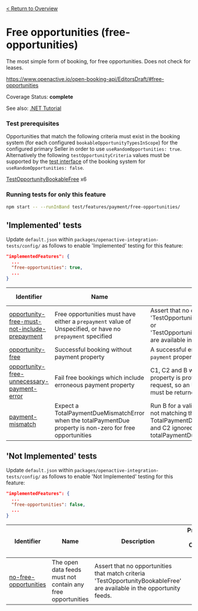 [< Return to Overview](../../README.md)
# Free opportunities (free-opportunities)

The most simple form of booking, for free opportunities. Does not check for leases.


https://www.openactive.io/open-booking-api/EditorsDraft/#free-opportunities

Coverage Status: **complete**

See also: [.NET Tutorial](https://tutorials.openactive.io/open-booking-sdk/quick-start-guide/storebookingengine/day-5-b-and-delete-order)
### Test prerequisites
Opportunities that match the following criteria must exist in the booking system (for each configured `bookableOpportunityTypesInScope`) for the configured primary Seller in order to use `useRandomOpportunities: true`. Alternatively the following `testOpportunityCriteria` values must be supported by the [test interface](https://openactive.io/test-interface/) of the booking system for `useRandomOpportunities: false`.

[TestOpportunityBookableFree](https://openactive.io/test-interface#TestOpportunityBookableFree) x6


### Running tests for only this feature

```bash
npm start -- --runInBand test/features/payment/free-opportunities/
```



## 'Implemented' tests

Update `default.json` within `packages/openactive-integration-tests/config/` as follows to enable 'Implemented' testing for this feature:

```json
"implementedFeatures": {
  ...
  "free-opportunities": true,
  ...
}
```

| Identifier | Name | Description | Prerequisites per Opportunity Type |
|------------|------|-------------|---------------|
| [opportunity-free-must-not-include-prepayment](./implemented/opportunity-free-must-not-include-prepayment-test.js) | Free opportunities must have either a `prepayment` value of Unspecified, or have no `prepayment` specified | Assert that no opportunities that match criteria 'TestOpportunityBookableFreePrepaymentOptional' or 'TestOpportunityBookableFreePrepaymentRequired' are available in the opportunity feeds. |  |
| [opportunity-free](./implemented/opportunity-free-test.js) | Successful booking without payment property | A successful end to end booking without the `payment` property included. | [TestOpportunityBookableFree](https://openactive.io/test-interface#TestOpportunityBookableFree) x2 |
| [opportunity-free-unnecessary-payment-error](./implemented/opportunity-free-unnecessary-payment-error-test.js) | Fail free bookings which include erroneous payment property | C1, C2 and B with payment property: payment property is provided but not expected in the request, so an UnnecessaryPaymentDetailsError must be returned. | [TestOpportunityBookableFree](https://openactive.io/test-interface#TestOpportunityBookableFree) x2 |
| [payment-mismatch](./implemented/payment-mismatch-test.js) | Expect a TotalPaymentDueMismatchError when the totalPaymentDue property is non-zero for free opportunities | Run B for a valid opportunity, with totalPaymentDue not matching the value returned by C2, expecting a TotalPaymentDueMismatchError to be returned (C1 and C2 ignored as they do not have totalPaymentDue) | [TestOpportunityBookableFree](https://openactive.io/test-interface#TestOpportunityBookableFree) x2 |



## 'Not Implemented' tests


Update `default.json` within `packages/openactive-integration-tests/config/` as follows to enable 'Not Implemented' testing for this feature:

```json
"implementedFeatures": {
  ...
  "free-opportunities": false,
  ...
}
```

| Identifier | Name | Description | Prerequisites per Opportunity Type |
|------------|------|-------------|---------------|
| [no-free-opportunities](./not-implemented/no-free-opportunities-test.js) | The open data feeds must not contain any free opportunities | Assert that no opportunities that match criteria 'TestOpportunityBookableFree' are available in the opportunity feeds. |  |

